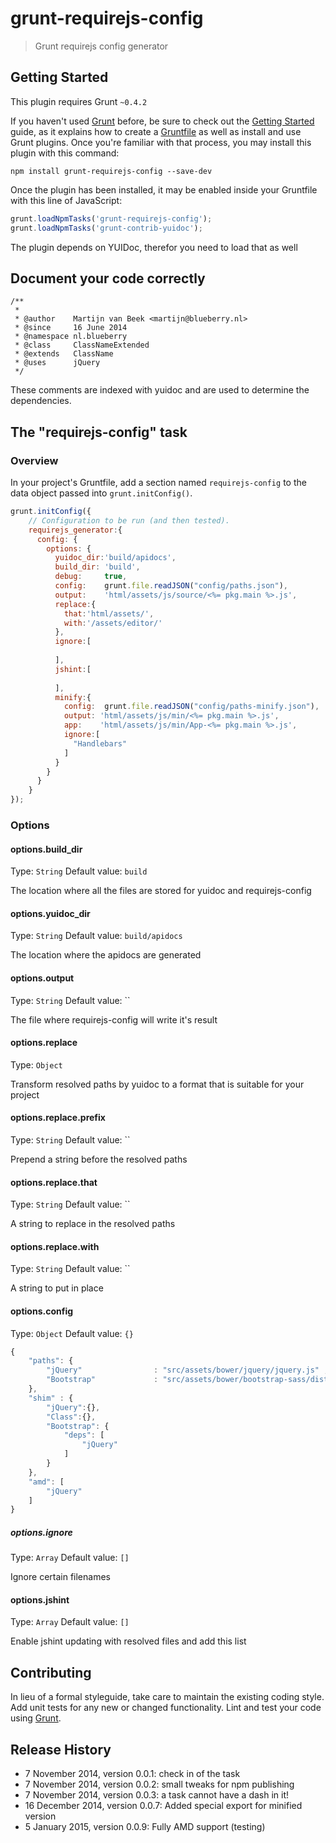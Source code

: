 # grunt-requirejs-config

> Grunt requirejs config generator

## Getting Started
This plugin requires Grunt `~0.4.2`

If you haven't used [Grunt](http://gruntjs.com/) before, be sure to check out the [Getting Started](http://gruntjs.com/getting-started) guide, as it explains how to create a [Gruntfile](http://gruntjs.com/sample-gruntfile) as well as install and use Grunt plugins. Once you're familiar with that process, you may install this plugin with this command:

```shell
npm install grunt-requirejs-config --save-dev
```

Once the plugin has been installed, it may be enabled inside your Gruntfile with this line of JavaScript:

```js
grunt.loadNpmTasks('grunt-requirejs-config');
grunt.loadNpmTasks('grunt-contrib-yuidoc');
```

The plugin depends on YUIDoc, therefor you need to load that as well

## Document your code correctly

	/**
	 *
	 * @author    Martijn van Beek <martijn@blueberry.nl>
	 * @since     16 June 2014
	 * @namespace nl.blueberry
	 * @class     ClassNameExtended
	 * @extends   ClassName
	 * @uses      jQuery
	 */
	 
These comments are indexed with yuidoc and are used to determine the dependencies.


## The "requirejs-config" task

### Overview
In your project's Gruntfile, add a section named `requirejs-config` to the data object passed into `grunt.initConfig()`.

```js
grunt.initConfig({
	// Configuration to be run (and then tested).
	requirejs_generator:{
	  config: {
		options: {
		  yuidoc_dir:'build/apidocs',
		  build_dir: 'build',
		  debug:     true,
		  config:    grunt.file.readJSON("config/paths.json"),
		  output:    'html/assets/js/source/<%= pkg.main %>.js',
		  replace:{
			that:'html/assets/',
			with:'/assets/editor/'
		  },
		  ignore:[
	
		  ],
		  jshint:[
	
		  ],
		  minify:{
			config:  grunt.file.readJSON("config/paths-minify.json"),
			output: 'html/assets/js/min/<%= pkg.main %>.js',
			app:    'html/assets/js/min/App-<%= pkg.main %>.js',
			ignore:[
			  "Handlebars"
			]
		  }
		}
	  }
	}
});
```

### Options

#### options.build_dir
Type: `String`
Default value: `build`

The location where all the files are stored for yuidoc and requirejs-config

#### options.yuidoc_dir
Type: `String`
Default value: `build/apidocs`

The location where the apidocs are generated

#### options.output
Type: `String`
Default value: ``

The file where requirejs-config will write it's result

#### options.replace
Type: `Object`

Transform resolved paths by yuidoc to a format that is suitable for your project

#### options.replace.prefix
Type: `String`
Default value: ``

Prepend a string before the resolved paths

#### options.replace.that
Type: `String`
Default value: ``

A string to replace in the resolved paths

#### options.replace.with
Type: `String`
Default value: ``

A string to put in place

#### options.config
Type: `Object`
Default value: `{}`

```js
{
	"paths": {
		"jQuery"                : "src/assets/bower/jquery/jquery.js" ,
		"Bootstrap"             : "src/assets/bower/bootstrap-sass/dist/js/bootstrap.js"
	},
	"shim" : {
		"jQuery":{},
		"Class":{},
		"Bootstrap": {
			"deps": [
				"jQuery"
			]
		}
	},
	"amd": [
		"jQuery"
	]
}
```


##### options.ignore
Type: `Array`
Default value: `[]`

Ignore certain filenames

#### options.jshint
Type: `Array`
Default value: `[]`

Enable jshint updating with resolved files and add this list

## Contributing
In lieu of a formal styleguide, take care to maintain the existing coding style. Add unit tests for any new or changed functionality. Lint and test your code using [Grunt](http://gruntjs.com/).

## Release History

- 7 November 2014, version 0.0.1: check in of the task
- 7 November 2014, version 0.0.2: small tweaks for npm publishing
- 7 November 2014, version 0.0.3: a task cannot have a dash in it!
- 16 December 2014, version 0.0.7: Added special export for minified version
- 5 January 2015, version 0.0.9: Fully AMD support (testing)